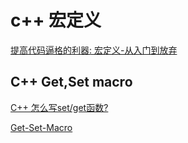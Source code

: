 # c++ 宏定义

[提高代码逼格的利器: 宏定义-从入门到放弃](https://www.cnblogs.com/sewain/p/14383280.html)

## C++ Get,Set macro

[C++ 怎么写set/get函数?](https://blog.csdn.net/weixin_39445116/article/details/127860743)

[Get-Set-Macro](c4-3-macro.h)
